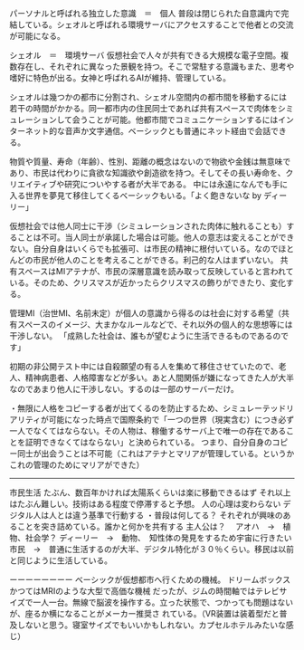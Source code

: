 パーソナルと呼ばれる独立した意識　＝　個人
普段は閉じられた自意識内で完結している。シェオルと呼ばれる環境サーバにアクセスすることで他者との交流が可能になる。

シェオル　＝　環境サーバ
仮想社会で人々が共有できる大規模な電子空間。複数存在し、それぞれに異なった景観を持つ。そこで常駐する意識もまた、思考や嗜好に特色が出る。女神と呼ばれるAIが維持、管理している。

シェオルは幾つかの都市に分割され、シェオル空間内の都市間を移動するには若干の時間がかかる。同一都市内の住民同士であれば共有スペースで肉体をシミュレーションして会うことが可能。他都市間でコミュニケーションするにはインターネット的な音声か文字通信。ベーシックとも普通にネット経由で会話できる。

物質や質量、寿命（年齢）、性別、距離の概念はないので物欲や金銭は無意味であり、市民は代わりに貪欲な知識欲や創造欲を持つ。そしてその長い寿命を、クリエイティブや研究についやする者が大半である。
中には永遠になんでも手に入る世界を夢見て移住してくるベーシックもいる。「よく飽きないな by ディーリー」

仮想社会では他人同士に干渉（シミュレーションされた肉体に触れることも）することは不可。当人同士が承諾した場合は可能。他人の意志は変えることができない。自分自身はいくらでも拡張可、は市民の精神に根付いている。なのでほとんどの市民が他人のことを考えることができる。利己的な人はまずいない。
共有スペースはMIアテナが、市民の深層意識を読み取って反映していると言われている。そのため、クリスマスが近かったらクリスマスの飾りができたり、変化する。

管理MI（治世MI、名前未定）が個人の意識から得るのは社会に対する希望（共有スペースのイメージ、大まかなルールなどで、それ以外の個人的な思想等には干渉しない。
「成熟した社会は、誰もが望むように生活できるものであるのです」

初期の非公開テスト中には自殺願望の有る人を集めて移住させていたので、老人、精神病患者、人格障害などが多い。あと人間関係が嫌になってきた人が大半なのであまり他人に干渉しない。するのは一部のサーバーだけ。

・無限に人格をコピーする者が出てくるのを防止するため、シミュレーテッドリアリティが可能になった時点で国際条約で「一つの世界（現実含む）につき必ず 一人でなくてはならない。その人物は、稼働するサーバ上で唯一の存在であることを証明できなくてはならない」と決められている。
つまり、自分自身のコピー同士が出会うことは不可能（これはアテナとマリアが管理している。というかこれの管理のためにマリアができた）
    

-------

市民生活
たぶん、数百年かければ太陽系くらいは楽に移動できるはず
それ以上はたぶん難しい。技術はある程度で停滞すると予想。
人の心理は変わらない
デジタル人は人とは違う基準で行動する
・普段は何してる？
     それぞれが興味のあることを突き詰めている。誰かと何かを共有する
主人公は？　
     アオハ　→　植物、社会学？
     ディーリー　→　動物、　知性体の発見をするため宇宙に行きたい
     市民　→　普通に生活するのが大半、デジタル特化が３０％くらい。移民は以前と同じように生活している。


ーーーーーーーー
ベーシックが仮想都市へ行くための機械。
ドリームボックス
かつてはMRIのような大型で高価な機械 だったが、ジムの時間軸ではテレビサイズで一人一台。無線で脳波を操作する。立った状態で、つかっても問題はないが、座るか横になることがメーカー推奨さ れている。（VR装置は装着型だと普及しないと思う。寝室サイズでもいいかもしれない。カプセルホテルみたいな感じ）


